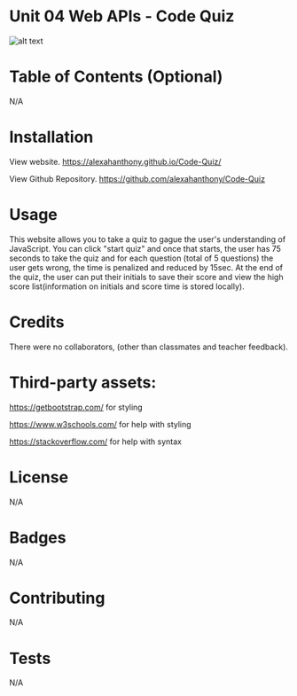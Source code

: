 # Unit 04 Web APIs - Code Quiz

![alt text](screenshot.png)

# Table of Contents (Optional)
N/A

# Installation
View website. https://alexahanthony.github.io/Code-Quiz/ 

View Github Repository. https://github.com/alexahanthony/Code-Quiz 

# Usage
This website allows you to take a quiz to gague the user's understanding of JavaScript. You can click "start quiz" and once that starts, the user has 75 seconds to take the quiz and for each question (total of 5 questions) the user gets wrong, the time is penalized and reduced by 15sec. At the end of the quiz, the user can put their initials to save their score and view the high score list(information on initials and score time is stored locally). 

# Credits
There were no collaborators, (other than classmates and teacher feedback).

# Third-party assets: 
https://getbootstrap.com/ for styling

https://www.w3schools.com/ for help with styling

https://stackoverflow.com/ for help with syntax

# License
N/A

# Badges
N/A

# Contributing
N/A

# Tests
N/A
